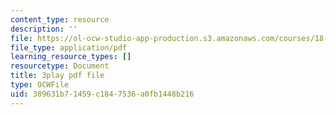 ```yaml
---
content_type: resource
description: ''
file: https://ol-ocw-studio-app-production.s3.amazonaws.com/courses/18-01sc-single-variable-calculus-fall-2010/389631b71459c1847536a0fb1448b216_ksAdC6Z99dE.pdf
file_type: application/pdf
learning_resource_types: []
resourcetype: Document
title: 3play pdf file
type: OCWFile
uid: 389631b7-1459-c184-7536-a0fb1448b216
---
```

